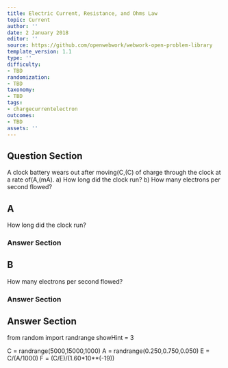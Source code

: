 ```yaml
---
title: Electric Current, Resistance, and Ohms Law
topic: Current
author: ''
date: 2 January 2018
editor: ''
source: https://github.com/openwebwork/webwork-open-problem-library
template_version: 1.1
type: ''
difficulty:
- TBD
randomization:
- TBD
taxonomy:
- TBD
tags:
- chargecurrentelectron
outcomes:
- TBD
assets: ''
---
```


## Question Section 

A clock battery wears out after moving(C,(C) of charge through the clock at a rate of(A,(mA).
a) How long did the clock run?
b) How many electrons per second flowed?

## A
How long did the clock run?
### Answer Section
## B
How many electrons per second flowed?
### Answer Section


## Answer Section

from random import randrange
showHint = 3

C = randrange(5000,15000,1000)
A = randrange(0.250,0.750,0.050)
E = C/(A/1000)
F = (C/E)/(1.60*10**(-19))
